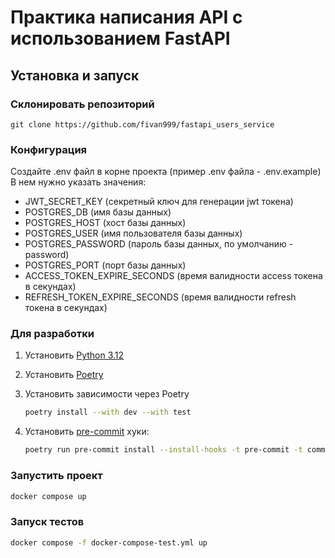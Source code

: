 # Практика написания API с использованием FastAPI
## Установка и запуск
### Склонировать репозиторий
```
git clone https://github.com/fivan999/fastapi_users_service
```
### Конфигурация
Создайте .env файл в корне проекта (пример .env файла - .env.example) <br>
В нем нужно указать значения:<br>
- JWT_SECRET_KEY (секретный ключ для генерации jwt токена)<br>
- POSTGRES_DB (имя базы данных)
- POSTGRES_HOST (хост базы данных)
- POSTGRES_USER (имя пользователя базы данных)
- POSTGRES_PASSWORD (пароль базы данных, по умолчанию - password)
- POSTGRES_PORT (порт базы данных)
- ACCESS_TOKEN_EXPIRE_SECONDS (время валидности access токена в секундах)
- REFRESH_TOKEN_EXPIRE_SECONDS (время валидности refresh токена в секундах)
### Для разработки
1. Установить [Python 3.12](https://www.python.org/downloads/)
2. Установить [Poetry](https://python-poetry.org/docs/)
3. Установить зависимости через Poetry
   ```bash
   poetry install --with dev --with test
   ```
4. Установить [pre-commit](https://pre-commit.com/) хуки:

   ```bash
   poetry run pre-commit install --install-hooks -t pre-commit -t commit-msg
   ```
### Запустить проект
```bash
docker compose up
```
### Запуск тестов
```bash
docker compose -f docker-compose-test.yml up
```